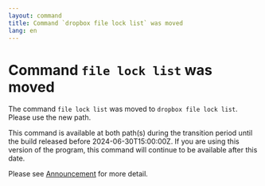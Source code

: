 ```yaml
---
layout: command
title: Command `dropbox file lock list` was moved
lang: en
---
```


# Command `file lock list` was moved

The command `file lock list` was moved to `dropbox file lock list`. Please use the new path.

This command is available at both path(s) during the transition period until the build released before 2024-06-30T15:00:00Z. If you are using this version of the program, this command will continue to be available after this date.

Please see [Announcement](https://github.com/watermint/toolbox/discussions/799) for more detail.


